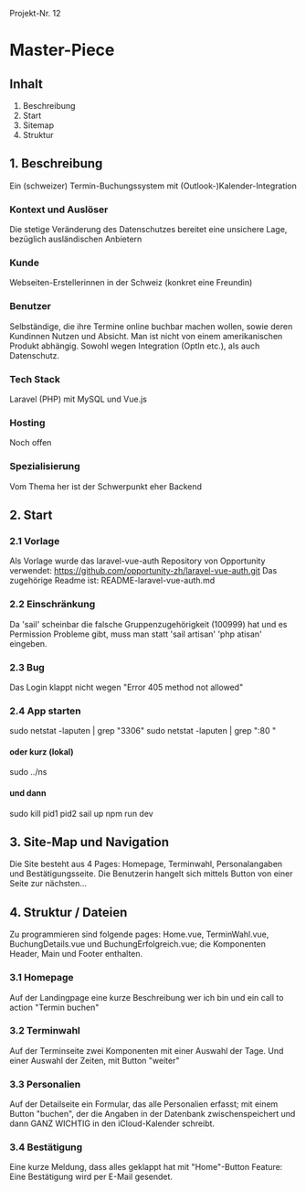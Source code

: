 Projekt-Nr. 12
# Master-Piece
## Inhalt
1. Beschreibung
2. Start
3. Sitemap
4. Struktur

## 1. Beschreibung
Ein (schweizer) Termin-Buchungssystem mit (Outlook-)Kalender-Integration
### Kontext und Auslöser
Die stetige Veränderung des Datenschutzes bereitet eine unsichere Lage, bezüglich ausländischen Anbietern
### Kunde
Webseiten-Erstellerinnen in der Schweiz (konkret eine Freundin)
### Benutzer
Selbständige, die ihre Termine online buchbar machen wollen, 
sowie deren Kundinnen Nutzen und Absicht.
Man ist nicht von einem amerikanischen Produkt abhängig. 
Sowohl wegen Integration (OptIn etc.), als auch Datenschutz.
### Tech Stack
Laravel (PHP) mit MySQL und Vue.js
### Hosting
Noch offen
### Spezialisierung
Vom Thema her ist der Schwerpunkt eher Backend

## 2. Start
### 2.1 Vorlage
Als Vorlage wurde das laravel-vue-auth Repository von Opportunity verwendet:
https://github.com/opportunity-zh/laravel-vue-auth.git
Das zugehörige Readme ist: README-laravel-vue-auth.md
### 2.2 Einschränkung
Da 'sail' scheinbar die falsche Gruppenzugehörigkeit (100999) hat und es Permission Probleme gibt, 
muss man statt 'sail artisan' 'php atisan' eingeben.
### 2.3 Bug
Das Login klappt nicht wegen "Error 405 method not allowed"
### 2.4 App starten
sudo netstat -laputen | grep "3306"
sudo netstat -laputen | grep ":80 "
#### oder kurz (lokal)
sudo ../ns
#### und dann
sudo kill pid1 pid2
sail up
npm run dev

## 3. Site-Map und Navigation
Die Site besteht aus 4 Pages:
Homepage, Terminwahl, Personalangaben und Bestätigungsseite.
Die Benutzerin hangelt sich mittels Button von einer Seite zur nächsten...

## 4. Struktur / Dateien
Zu programmieren sind folgende pages:
Home.vue, TerminWahl.vue, BuchungDetails.vue und BuchungErfolgreich.vue;
die Komponenten Header, Main und Footer enthalten.
### 3.1 Homepage
Auf der Landingpage eine kurze Beschreibung wer ich bin und ein call to action "Termin buchen"
### 3.2 Terminwahl
Auf der Terminseite zwei Komponenten mit einer Auswahl der Tage.
Und einer Auswahl der Zeiten, mit Button "weiter"
### 3.3 Personalien
Auf der Detailseite ein Formular, das alle Personalien erfasst; 
mit einem Button "buchen", der die Angaben in der Datenbank zwischenspeichert
und dann GANZ WICHTIG in den iCloud-Kalender schreibt.
### 3.4 Bestätigung
Eine kurze Meldung, dass alles geklappt hat mit "Home"-Button
Feature: Eine Bestätigung wird per E-Mail gesendet.
